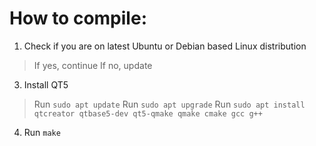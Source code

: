 # How to compile:

1. Check if you are on latest Ubuntu or Debian based Linux distribution
> If yes, continue
> If no, update
3. Install QT5
> Run `sudo apt update`
> Run `sudo apt upgrade`
> Run `sudo apt install qtcreator qtbase5-dev qt5-qmake qmake cmake gcc g++`
4. Run `make`
